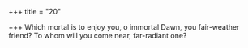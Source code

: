 +++
title = "20"

+++
Which mortal is to enjoy you, o immortal Dawn, you fair-weather friend? To whom will you come near, far-radiant one?